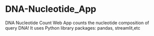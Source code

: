 # DNA-Nucleotide_App
DNA Nucleotide Count Web App counts the nucleotide composition of query DNA! It uses Python library packages: pandas, streamlit,etc
